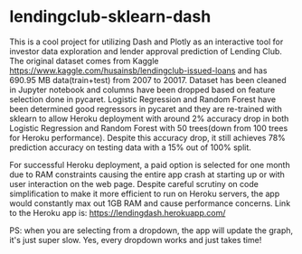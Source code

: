 # lendingclub-sklearn-dash
This is a cool project for utilizing Dash and Plotly as an interactive tool for investor data exploration and lender approval prediction of Lending Club.
The original dataset comes from Kaggle https://www.kaggle.com/husainsb/lendingclub-issued-loans and has 690.95 MB data(train+test) from 2007 to 20017.
Dataset has been cleaned in Jupyter notebook and columns have been dropped based on feature selection done in pycaret.
Logistic Regression and Random Forest have been determined good regressors in pycaret and they are re-trained with sklearn to allow Heroku deployment with around 2% accuracy drop in both 
Logistic Regression and Random Forest with 50 trees(down from 100 trees for Heroku performance). Despite this accuracy drop, it still achieves 78% prediction accuracy on testing data with a 15% out of 100% split.

For successful Heroku deployment, a paid option is selected for one month due to RAM constraints causing the entire app crash at starting up or with user interaction on the web page.
Despite careful scrutiny on code simplification to make it more efficient to run on Heroku servers, the app would constantly max out 1GB RAM and cause performance concerns. 
Link to the Heroku app is: https://lendingdash.herokuapp.com/

PS: when you are selecting from a dropdown, the app will update the graph, it's just super slow. Yes, every dropdown works and just takes time!
